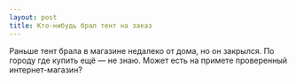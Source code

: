 ```yaml
---
layout: post 
title: Кто-нибудь брал тент на заказ 
--- 
```

Раньше тент брала в магазине недалеко от дома, но он закрылся. По городу где купить ещё — не знаю. Может есть на примете проверенный интернет-магазин?
